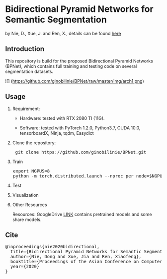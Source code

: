 # Bidirectional Pyramid Networks for Semantic Segmentation
by Nie, D., Xue, J. and Ren, X., details can be found [here](https://openaccess.thecvf.com/content/ACCV2020/html/Nie_Bidirectional_Pyramid_Networks_for_Semantic_Segmentation_ACCV_2020_paper.html) 

## Introduction
This repository is build for the proposed Bidirectional Pyramid Networks (BPNet), which contains full training and testing code on several segmentation datasets. 

![] (https://github.com/ginobilinie/BPNet/raw/master/img/arch1.png)

## Usage
1. Requirement:

   - Hardware: tested with RTX 2080 TI (11G).

   - Software: tested with PyTorch 1.2.0, Python3.7, CUDA 10.0, tensorboardX, Ninja, tqdm, Easydict


2. Clone the repository:

   <pre> git clone https://github.com/ginobilinie/BPNet.git </pre>

3. Train
<pre>
   export NGPUS=8
   python -m torch.distributed.launch --nproc_per_node=$NGPUS train.py  
</pre>

4. Test

5. Visualization

6. Other Resources

   Resources: GoogleDrive [LINK]() contains pretrained models and some share models. 

## Cite
<pre>
@inproceedings{nie2020bidirectional,
  title={Bidirectional Pyramid Networks for Semantic Segmentation},
  author={Nie, Dong and Xue, Jia and Ren, Xiaofeng},
  booktitle={Proceedings of the Asian Conference on Computer Vision},
  year={2020}
}
</pre>
